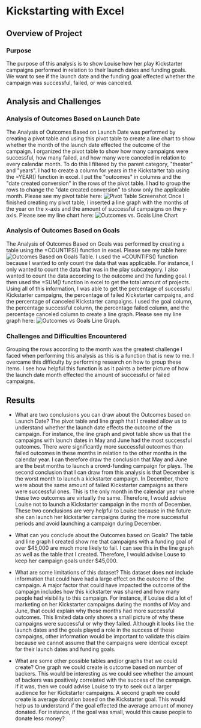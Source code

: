 # Kickstarting with Excel

## Overview of Project

### Purpose
The purpose of this analysis is to show Louise how her play Kickstarter campaigns performed in relation to their launch dates and funding goals. We want to see if the launch date and the funding goal effected whether the campaign was successful, failed, or was canceled. 

## Analysis and Challenges

### Analysis of Outcomes Based on Launch Date
The Analysis of Outcomes Based on Launch Date was performed by creating a pivot table and using this pivot table to create a line chart to show whether the month of the launch date effected the outcome of the campaign. I organized the pivot table to show how many campaigns were successful, how many failed, and how many were canceled in relation to every calendar month. To do this I filtered by the parent category, "theater" and "years". I had to create a column for years in the Kickstarter tab using the =YEAR() function in excel. I put the "outcomes" in columns and the "date created conversion" in the rows of the pivot table. I had to group the rows to change the "date created conversion" to show only the applicable month. Please see my pivot table here: ![Pivot Table Screenshot](Pivot_Table_Screenshot.png) Once I finished creating my pivot table, I inserted a line graph with the months of the year on the x-axis and the amount of successful campaigns on the y-axis. Please see my line chart here: ![Outcomes vs. Goals Line Chart](Outcomes_vs_Goals.png)

### Analysis of Outcomes Based on Goals
The Analysis of Outcomes Based on Goals was performed by creating a table using the =COUNTIFS() function in excel. Please see my table here: ![Outcomes Based on Goals Table](Outcomes_Based_On_Goals_Table.png). I used the =COUNTIFS() function because I wanted to only count the data that was applicable. For instance, I only wanted to count the data that was in the play subcategory. I also wanted to count the data according to the outcome and the funding goal. I then used the =SUM() function in excel to get the total amount of projects. Using all of this information, I was able to get the percentage of successful Kickstarter campaigns, the percentage of failed Kickstarter campaigns, and the percentage of canceled Kickstarter campaigns. I used the goal column, the percentage successful column, the percentage failed column, and the percentage canceled column to create a line graph. Please see my line graph here: ![Outcomes vs Goals Line Graph](Outcomes_vs_Goals.png). 

### Challenges and Difficulties Encountered
Grouping the rows according to the month was the greatest challenge I faced when performing this analysis as this is a function that is new to me. I overcame this difficulty by performing research on how to group these items. I see how helpful this function is as it paints a better picture of how the launch date month effected the amount of successful or failed campaigns.

## Results

- What are two conclusions you can draw about the Outcomes based on Launch Date?
The pivot table and line graph that I created allow us to understand whether the launch date effects the outcome of the campaign. For instance, the line graph and pivot table show us that the campaigns with launch dates in May and June had the most successful outcomes. There were significantly more successful outcomes than failed outcomes in these months in relation to the other months in the calendar year. I can therefore draw the conclusion that May and June are the best months to launch a crowd-funding campaign for plays. The second conclusion that I can draw from this analysis is that December is the worst month to launch a kickstarter campaign. In December, there were about the same amount of failed Kickstarter campaigns as there were successful ones. This is the only month in the calendar year where these two outcomes are virtually the same. Therefore, I would advise Louise not to launch a Kickstarter campaign in the month of December. These two conclusions are very helpful to Louise because in the future she can launch her kickstarter campaigns during the more successful periods and avoid launching a campaign during December. 

- What can you conclude about the Outcomes based on Goals?
The table and line graph I created show me that campaigns with a funding goal of over $45,000 are much more likely to fail. I can see this in the line graph as well as the table that I created. Therefore, I would advise Louse to keep her campaign goals under $45,000.

- What are some limitations of this dataset?
This dataset does not include information that could have had a large effect on the outcome of the campaign. A major factor that could have impacted the outcome of the campaign includes how this kickstarter was shared and how many people had visibility to this campaign. For instance, if Louise did a lot of marketing on her Kickstarter campaigns during the months of May and June, that could explain why those months had more successful outcomes. This limited data only shows a small picture of why these campaigns were successful or why they failed. Although it looks like the launch dates and the goals played a role in the success of these campaigns, other information would be important to validate this claim because we cannot assume that the campaigns were identical except for their launch dates and funding goals. 

- What are some other possible tables and/or graphs that we could create?
One graph we could create is outcome based on number of backers. This would be interesting as we could see whether the amount of backers was positively correlated with the success of the campaign. If it was, then we could advise Louise to try to seek out a larger audience for her Kickstarter campaigns. A second graph we could create is average donation based on the Kickstarter goal. This would help us to understand if the goal effected the average amount of money donated. For instance, if the goal was small, would this cause people to donate less money? 
